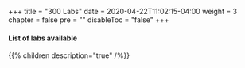 +++
title = "300 Labs"
date = 2020-04-22T11:02:15-04:00
weight = 3
chapter = false
pre = ""
disableToc = "false"
+++

#### List of labs available
{{% children description="true" /%}}

